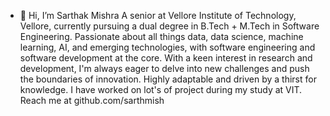- 👋 Hi, I’m Sarthak Mishra
A senior at Vellore Institute of Technology, Vellore, currently pursuing a dual degree in B.Tech + M.Tech in Software Engineering.
Passionate about all things data, data science, machine learning, AI, and emerging technologies, with software engineering and software development at the core.
With a keen interest in research and development, I'm always eager to delve into new challenges and push the boundaries of innovation.
Highly adaptable and driven by a thirst for knowledge. I have worked on lot's of project during my study at VIT.
Reach me at github.com/sarthmish
<!---
sarthmish/sarthmish is a ✨ special ✨ repository because its `README.md` (this file) appears on your GitHub profile.
You can click the Preview link to take a look at your changes.
--->
